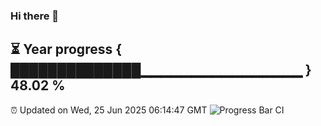 ### Hi there 👋
⏳ Year progress { ██████████████▁▁▁▁▁▁▁▁▁▁▁▁▁▁▁▁ } 48.02 %
---
⏰ Updated on Wed, 25 Jun 2025 06:14:47 GMT
![Progress Bar CI](https://github.com/Moyi321/Moyi321/workflows/Progress%20Bar%20CI/badge.svg)
